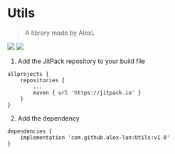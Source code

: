 # Utils

> A library made by AlexL

[![](https://jitpack.io/v/alex-lan/Utils.svg)](https://jitpack.io/#alex-lan/Utils)
[![](https://img.shields.io/badge/license-Apache2-blue)](license-url)

1. Add the JitPack repository to your build file

```
allprojects {
    repositories {
        ...
        maven { url 'https://jitpack.io' }
    }
}
```
2. Add the dependency

```
dependencies {
    implementation 'com.github.alex-lan:Utils:v1.0'
}
```